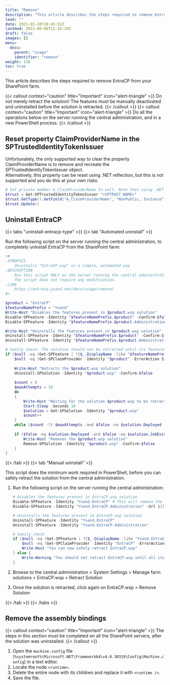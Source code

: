 ```yaml
---
title: "Remove"
description: "This article describes the steps required to remove EntraCP from your SharePoint farm."
lead: ""
date: 2021-05-20T10:45:52Z
lastmod: 2021-08-06T11:15:29Z
draft: false
images: []
menu:
  docs:
    parent: "usage"
    identifier: "remove"
weight: 130
toc: true
---
```


This article describes the steps required to remove EntraCP from your SharePoint farm.

{{< callout context="caution" title="Important" icon="alert-triangle" >}} Do not merely retract the solution! The features must be manually deactivated and uninstalled before the solution is retracted. {{< /callout >}}
{{< callout context="caution" title="Important" icon="alert-triangle" >}} Do all the operations below on the server running the central administration, and in a new PowerShell process. {{< /callout >}}

## Reset property ClaimProviderName in the SPTrustedIdentityTokenIssuer

Unfortunately, the only supported way to clear the property ClaimProviderName is to remove and recreate the SPTrustedIdentityTokenIssuer object.  
Alternatively, this property can be reset using .NET reflection, but this is not supported and you do this at your own risks:

```powershell
# Set private member m_ClaimProviderName to null. Note that using .NET reflection on SharePoint objects is not supported and you do this at your own risks
$trust = Get-SPTrustedIdentityTokenIssuer "<SPTRUST_NAME>"
$trust.GetType().GetField("m_ClaimProviderName", "NonPublic, Instance").SetValue($trust, $null)
$trust.Update()
```

## Uninstall EntraCP

{{< tabs "uninstall-entracp-type" >}}
{{< tab "Automated uninstall" >}}

Run the following script on the server running the central administration, to completely uninstall EntraCP from the SharePoint farm:

```powershell
<#
.SYNOPSIS
    Uninstalls "EntraCP.wsp" in a simple, automated way
.DESCRIPTION
    Run this script ONLY on the server running the central administration, in a new PowerShell process.
    The script does not require any modification.
.LINK
    https://entracp.yvand.net/docs/usage/remove/
#>

$product = "EntraCP"
$featureNamePrefix = "Yvand"
Write-Host "Disables the features present in $product.wsp solution"
Disable-SPFeature -Identity "$featureNamePrefix.$product" -Confirm:$false # This will remove the claims provider from the farm
Disable-SPFeature -Identity "$featureNamePrefix.$product.Administration" -Url $([Microsoft.SharePoint.Administration.SPAdministrationWebApplication]::Local.Url) -Confirm:$false

Write-Host "Uninstalls the features present in $product.wsp solution"
Uninstall-SPFeature -Identity "$featureNamePrefix.$product" -Confirm:$false
Uninstall-SPFeature -Identity "$featureNamePrefix.$product.Administration" -Confirm:$false

# Sanity check: The solution should not be retracted until its features are properly removed, because it cannot be done afterward
if ($null -eq (Get-SPFeature | ?{$_.DisplayName -like "$featureNamePrefix.$product*"}) -and
    $null -eq (Get-SPClaimProvider -Identity "$product" -ErrorAction SilentlyContinue)) {
    
    Write-Host "Retracts the $product.wsp solution"
    Uninstall-SPSolution -Identity "$product.wsp" -Confirm:$false
    
    $count = 0
    $maxAttempts = 10
    do
    {
        Write-Host "Waiting for the solution $product.wsp to be retracted..."
        Start-Sleep -Seconds 10
        $solution = Get-SPSolution -Identity "$product.wsp"
        $count++
    }
    while ($count -lt $maxAttempts -and $false -ne $solution.Deployed -and $false -ne $solution.JobExists)
    
    if ($false -eq $solution.Deployed -and $false -eq $solution.JobExists) {
        Write-Host "Removes the $product.wsp solution"
        Remove-SPSolution -Identity "$product.wsp" -Confirm:$false
    }
}
```

{{< /tab >}}
{{< tab "Manual uninstall" >}}

This script does the minimum work required in PowerShell, before you can safely retract the solution from the central administration.  

1. Run the following script on the server running the central administration:

    ```powershell
    # Disables the features present in EntraCP.wsp solution
    Disable-SPFeature -Identity "Yvand.EntraCP" # This will remove the claims provider from the farm
    Disable-SPFeature -Identity "Yvand.EntraCP.Administration" -Url $([Microsoft.SharePoint.Administration.SPAdministrationWebApplication]::Local.Url)

    # Uninstalls the features present in EntraCP.wsp solution
    Uninstall-SPFeature -Identity "Yvand.EntraCP"
    Uninstall-SPFeature -Identity "Yvand.EntraCP.Administration"

    # Sanity check
    if ($null -eq (Get-SPFeature | ?{$_.DisplayName -like "Yvand.EntraCP*"}) -and
        $null -eq (Get-SPClaimProvider -Identity "EntraCP" -ErrorAction SilentlyContinue)) {
        Write-Host "You can now safely retract EntraCP.wsp"
    } else {
        Write-Warning "You should not retract EntraCP.wsp until all its features and its claims provider are properly removed. You won't be able to do it after you retracted the solution, unless you redeploy the solution"
    }
    ```

1. Browse to the central administration > System Settings > Manage farm solutions > EntraCP.wsp > Retract Solution
1. Once the solution is retracted, click again on EntraCP.wsp > Remove Solution

{{< /tab >}}
{{< /tabs >}}

## Remove the assembly bindings

{{< callout context="caution" title="Important" icon="alert-triangle" >}} The steps in this section must be completed on all the SharePoint servers, after the solution was uninstalled. {{< /callout >}}

1. Open the `machine.config` file (`%systemroot%\Microsoft.NET\Framework64\v4.0.30319\Config\Machine.config`) in a text editor.
1. Locate the node `<runtime>`.
1. Delete the entire node with its children and replace it with `<runtime />`.
1. Save the file.
